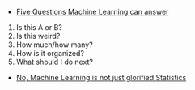 - [Five Questions Machine Learning can answer](https://brohrer.github.io/five_questions_data_science_answers.html)
 1. Is this A or B?
 2. Is this weird?
 3. How much/how many?
 4. How is it organized?
 5. What should I do next?

- [No, Machine Learning is not just glorified Statistics](https://towardsdatascience.com/no-machine-learning-is-not-just-glorified-statistics-26d3952234e3?source=emailShare-17a8687279ce-1547271903&_branch_match_id=613367988687238058)

